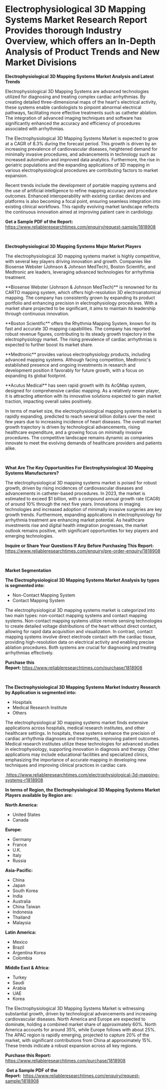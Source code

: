 <p><h1>Electrophysiological 3D Mapping Systems Market Research Report Provides thorough Industry Overview, which offers an In-Depth Analysis of Product Trends and New Market Divisions</h1></p><p><strong>Electrophysiological 3D Mapping Systems Market Analysis and Latest Trends</strong></p>
<p><p>Electrophysiological 3D Mapping Systems are advanced technologies utilized for diagnosing and treating complex cardiac arrhythmias. By creating detailed three-dimensional maps of the heart's electrical activity, these systems enable cardiologists to pinpoint abnormal electrical pathways, facilitating more effective treatments such as catheter ablation. The integration of advanced imaging techniques and software has significantly enhanced the accuracy and efficiency of procedures associated with arrhythmias.</p><p>The Electrophysiological 3D Mapping Systems Market is expected to grow at a CAGR of 8.3% during the forecast period. This growth is driven by an increasing prevalence of cardiovascular diseases, heightened demand for minimally invasive procedures, and advancements in technology such as increased automation and improved data analytics. Furthermore, the rise in geriatric populations and the expanding applications of 3D mapping in various electrophysiological procedures are contributing factors to market expansion. </p><p>Recent trends include the development of portable mapping systems and the use of artificial intelligence to refine mapping accuracy and procedure outcomes. Enhanced interoperability with existing cardiac devices and platforms is also becoming a focal point, ensuring seamless integration into existing clinical workflows. This rapidly evolving market landscape reflects the continuous innovation aimed at improving patient care in cardiology.</p></p>
<p><strong>Get a Sample PDF of the Report:&nbsp;</strong> <a href="https://www.reliableresearchtimes.com/enquiry/request-sample/1818908?utm_campaign=3110&utm_medium=2&utm_source=Github&utm_content=ia&utm_term=14042025&utm_id=electrophysiological-3d-mapping-systems">https://www.reliableresearchtimes.com/enquiry/request-sample/1818908</a></p>
<p>&nbsp;</p>
<p><strong>Electrophysiological 3D Mapping Systems Major Market Players</strong></p>
<p><p>The electrophysiological 3D mapping systems market is highly competitive, with several key players driving innovation and growth. Companies like Biosense Webster (Johnson & Johnson MedTech), Boston Scientific, and Medtronic are leaders, leveraging advanced technologies for arrhythmia treatment.</p><p>**Biosense Webster (Johnson & Johnson MedTech)** is renowned for its CARTO mapping system, which offers high-resolution 3D electroanatomical mapping. The company has consistently grown by expanding its product portfolio and enhancing precision in electrophysiology procedures. With a market share projected to be significant, it aims to maintain its leadership through continuous innovation.</p><p>**Boston Scientific** offers the Rhythmia Mapping System, known for its fast and accurate 3D mapping capabilities. The company has reported robust revenue figures, contributing to its steady growth trajectory in the electrophysiology market. The rising prevalence of cardiac arrhythmias is expected to further boost its market share.</p><p>**Medtronic** provides various electrophysiology products, including advanced mapping systems. Although facing competition, Medtronic's established presence and ongoing investments in research and development position it favorably for future growth, with a focus on expanding its global footprint.</p><p>**Acutus Medical** has seen rapid growth with its AcQMap system, designed for comprehensive cardiac mapping. As a relatively newer player, it is attracting attention with its innovative solutions expected to gain market traction, impacting overall sales positively.</p><p>In terms of market size, the electrophysiological mapping systems market is rapidly expanding, predicted to reach several billion dollars over the next few years due to increasing incidence of heart diseases. The overall market growth trajectory is driven by technological advancements, rising healthcare expenditure, and a growing focus on minimally invasive procedures. The competitive landscape remains dynamic as companies innovate to meet the evolving demands of healthcare providers and patients alike.</p></p>
<p>&nbsp;</p>
<p><strong>What Are The Key Opportunities For Electrophysiological 3D Mapping Systems Manufacturers?</strong></p>
<p><p>The electrophysiological 3D mapping systems market is poised for robust growth, driven by rising incidences of cardiovascular diseases and advancements in catheter-based procedures. In 2023, the market is estimated to exceed $1 billion, with a compound annual growth rate (CAGR) of around 10% through the next five years. Innovations in imaging technologies and increased adoption of minimally invasive surgeries are key growth trends. Furthermore, expanding applications in electrophysiology for arrhythmia treatment are enhancing market potential. As healthcare investments rise and digital health integration progresses, the market outlook remains positive, with significant opportunities for key players and emerging technologies.</p></p>
<p><strong>Inquire or Share Your Questions If Any Before Purchasing This Report:</strong> <a href="https://www.reliableresearchtimes.com/enquiry/pre-order-enquiry/1818908?utm_campaign=3110&utm_medium=2&utm_source=Github&utm_content=ia&utm_term=14042025&utm_id=electrophysiological-3d-mapping-systems">https://www.reliableresearchtimes.com/enquiry/pre-order-enquiry/1818908</a></p>
<p>&nbsp;</p>
<p><strong>Market Segmentation</strong></p>
<p><strong>The Electrophysiological 3D Mapping Systems Market Analysis by types is segmented into:</strong></p>
<p><ul><li>Non-Contact Mapping System</li><li>Contact Mapping System</li></ul></p>
<p><p>The electrophysiological 3D mapping systems market is categorized into two main types: non-contact mapping systems and contact mapping systems. Non-contact mapping systems utilize remote sensing technologies to create detailed voltage distributions of the heart without direct contact, allowing for rapid data acquisition and visualization. In contrast, contact mapping systems involve direct electrode contact with the cardiac tissue, providing high-resolution data on electrical activity and enabling precise ablation procedures. Both systems are crucial for diagnosing and treating arrhythmias effectively.</p></p>
<p><strong>Purchase this Report:&nbsp;</strong><a href="https://www.reliableresearchtimes.com/purchase/1818908?utm_campaign=3110&utm_medium=2&utm_source=Github&utm_content=ia&utm_term=14042025&utm_id=electrophysiological-3d-mapping-systems">https://www.reliableresearchtimes.com/purchase/1818908</a></p>
<p>&nbsp;</p>
<p><strong>The Electrophysiological 3D Mapping Systems Market Industry Research by Application is segmented into:</strong></p>
<p><ul><li>Hospitals</li><li>Medical Research Institute</li><li>Others</li></ul></p>
<p><p>The electrophysiological 3D mapping systems market finds extensive applications across hospitals, medical research institutes, and other healthcare settings. In hospitals, these systems enhance the precision of cardiac arrhythmia diagnoses and treatments, improving patient outcomes. Medical research institutes utilize these technologies for advanced studies in electrophysiology, supporting innovation in diagnosis and therapy. Other applications may include educational facilities and specialized clinics, emphasizing the importance of accurate mapping in developing new techniques and improving clinical practices in cardiac care.</p></p>
<p><a href="https://www.reliableresearchtimes.com/electrophysiological-3d-mapping-systems-r1818908?utm_campaign=3110&utm_medium=2&utm_source=Github&utm_content=ia&utm_term=14042025&utm_id=electrophysiological-3d-mapping-systems">&nbsp;https://www.reliableresearchtimes.com/electrophysiological-3d-mapping-systems-r1818908</a></p>
<p><strong>In terms of Region, the Electrophysiological 3D Mapping Systems Market Players available by Region are:</strong></p>
<p>
    <p> <strong> North America: </strong>
        <ul>
            <li>United States</li>
            <li>Canada</li>
        </ul>
        </p> 
    <p> <strong> Europe: </strong>
        <ul>
            <li>Germany</li>
            <li>France</li>
            <li>U.K.</li>
            <li>Italy</li>
            <li>Russia</li>
        </ul>
        </p> 
    <p> <strong> Asia-Pacific: </strong>
        <ul>
            <li>China</li>
            <li>Japan</li>
            <li>South Korea</li>
            <li>India</li>
            <li>Australia</li>
            <li>China Taiwan</li>
            <li>Indonesia</li>
            <li>Thailand</li>
            <li>Malaysia</li>
        </ul>
        </p> 
    <p> <strong> Latin America: </strong>
        <ul>
            <li>Mexico</li>
            <li>Brazil</li>
            <li>Argentina Korea</li>
            <li>Colombia</li>
        </ul>
        </p> 
    <p> <strong> Middle East & Africa: </strong>
        <ul>
            <li>Turkey</li>
            <li>Saudi</li>
            <li>Arabia</li>
            <li>UAE</li>
            <li>Korea</li>
        </ul>
    </p>
    </p>
<p><p>The Electrophysiological 3D Mapping Systems Market is witnessing substantial growth, driven by technological advancements and increasing cardiovascular diseases. North America and Europe are expected to dominate, holding a combined market share of approximately 60%. North America accounts for around 35%, while Europe follows with about 25%. The APAC region is rapidly emerging, projected to capture 20% of the market, with significant contributions from China at approximately 15%. These trends indicate a robust expansion across all key regions.</p></p>
<p><strong>Purchase this Report: </strong><a href="https://www.reliableresearchtimes.com/purchase/1818908?utm_campaign=3110&utm_medium=2&utm_source=Github&utm_content=ia&utm_term=14042025&utm_id=electrophysiological-3d-mapping-systems">https://www.reliableresearchtimes.com/purchase/1818908</a></p>
<p>&nbsp;<strong>Get a Sample PDF of the Report:&nbsp;&nbsp;</strong><a href="https://www.reliableresearchtimes.com/enquiry/request-sample/1818908?utm_campaign=3110&utm_medium=2&utm_source=Github&utm_content=ia&utm_term=14042025&utm_id=electrophysiological-3d-mapping-systems">https://www.reliableresearchtimes.com/enquiry/request-sample/1818908</a></p>
<p><strong></strong></p>
<p><p></p><p></p><p></p></p>